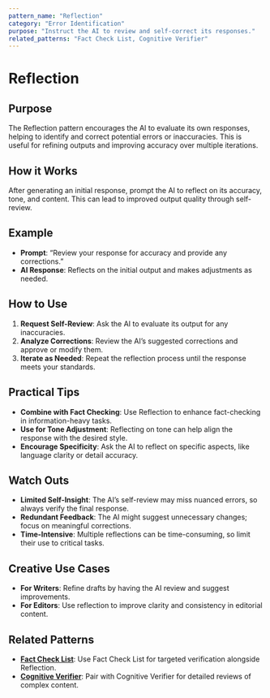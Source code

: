 ```yaml
---
pattern_name: "Reflection"
category: "Error Identification"
purpose: "Instruct the AI to review and self-correct its responses."
related_patterns: "Fact Check List, Cognitive Verifier"
---
```


# Reflection

## Purpose
The Reflection pattern encourages the AI to evaluate its own responses, helping to identify and correct potential errors or inaccuracies. This is useful for refining outputs and improving accuracy over multiple iterations.

## How it Works
After generating an initial response, prompt the AI to reflect on its accuracy, tone, and content. This can lead to improved output quality through self-review.

## Example
- **Prompt**: “Review your response for accuracy and provide any corrections.”
- **AI Response**: Reflects on the initial output and makes adjustments as needed.

## How to Use
1. **Request Self-Review**: Ask the AI to evaluate its output for any inaccuracies.
2. **Analyze Corrections**: Review the AI’s suggested corrections and approve or modify them.
3. **Iterate as Needed**: Repeat the reflection process until the response meets your standards.

## Practical Tips
- **Combine with Fact Checking**: Use Reflection to enhance fact-checking in information-heavy tasks.
- **Use for Tone Adjustment**: Reflecting on tone can help align the response with the desired style.
- **Encourage Specificity**: Ask the AI to reflect on specific aspects, like language clarity or detail accuracy.

## Watch Outs
- **Limited Self-Insight**: The AI’s self-review may miss nuanced errors, so always verify the final response.
- **Redundant Feedback**: The AI might suggest unnecessary changes; focus on meaningful corrections.
- **Time-Intensive**: Multiple reflections can be time-consuming, so limit their use to critical tasks.

## Creative Use Cases
- **For Writers**: Refine drafts by having the AI review and suggest improvements.
- **For Editors**: Use reflection to improve clarity and consistency in editorial content.

## Related Patterns
- **[Fact Check List](fact-check-list.md)**: Use Fact Check List for targeted verification alongside Reflection.
- **[Cognitive Verifier](cognitive-verifier.md)**: Pair with Cognitive Verifier for detailed reviews of complex content.